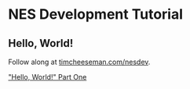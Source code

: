# NES Development Tutorial

## Hello, World!

Follow along at [timcheeseman.com/nesdev](http://timcheeseman.com/nesdev).

["Hello, World!" Part One](http://timcheeseman.com/nesdev/2016/01/18/hello-world-part-one.html)


